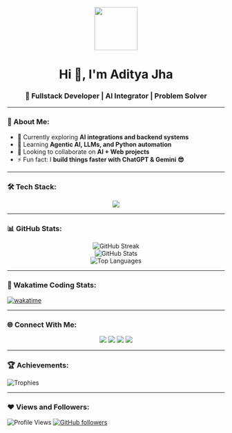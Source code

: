 <!-- Header Section -->
<div align="center">
  <img src="https://media.giphy.com/media/M9gbBd9nbDrOTu1Mqx/giphy.gif" width="100"/>
  <h1>Hi 👋, I'm Aditya Jha</h1>
  <h3>🚀 Fullstack Developer | AI Integrator | Problem Solver</h3>
</div>

---

### 💫 About Me:
- 🔭 Currently exploring **AI integrations and backend systems**  
- 🌱 Learning **Agentic AI, LLMs, and Python automation**  
- 👯 Looking to collaborate on **AI + Web projects**  
- ⚡ Fun fact: I **build things faster with ChatGPT & Gemini 😎**

---

### 🛠️ Tech Stack:
<div align="center">
  <img src="https://skillicons.dev/icons?i=react,nodejs,express,mongodb,js,html,css,python,git,github,vercel,vscode" />
</div>

---

### 📊 GitHub Stats:
<div align="center">

![GitHub Streak](https://github-readme-streak-stats.herokuapp.com/?user=YOURUSERNAME&theme=radical&hide_border=false)  
![GitHub Stats](https://github-readme-stats.vercel.app/api?username=YOURUSERNAME&theme=radical&hide_border=false&include_all_commits=false&count_private=false)  
![Top Languages](https://github-readme-stats.vercel.app/api/top-langs/?username=YOURUSERNAME&theme=radical&hide_border=false&layout=compact)

</div>

---

### 🧠 Wakatime Coding Stats:
[![wakatime](https://wakatime.com/badge/user/YOUR_WAKATIME_ID.svg)](https://wakatime.com/@YOUR_WAKATIME_ID)

---

### 🌐 Connect With Me:
<div align="center">
  <a href="https://linkedin.com/in/YOUR-LINKEDIN"><img src="https://skillicons.dev/icons?i=linkedin" /></a>
  <a href="https://twitter.com/YOUR-TWITTER"><img src="https://skillicons.dev/icons?i=twitter" /></a>
  <a href="https://instagram.com/YOUR-INSTAGRAM"><img src="https://skillicons.dev/icons?i=instagram" /></a>
  <a href="mailto:YOUR-EMAIL"><img src="https://skillicons.dev/icons?i=gmail" /></a>
</div>

---

### 🏆 Achievements:
![Trophies](https://github-profile-trophy.vercel.app/?username=YOURUSERNAME&theme=onedark)

---

### ❤️ Views and Followers:
![Profile Views](https://komarev.com/ghpvc/?username=YOURUSERNAME&color=blue)
[![GitHub followers](https://img.shields.io/github/followers/YOURUSERNAME?label=Follow&style=social)](https://github.com/YOURUSERNAME)
